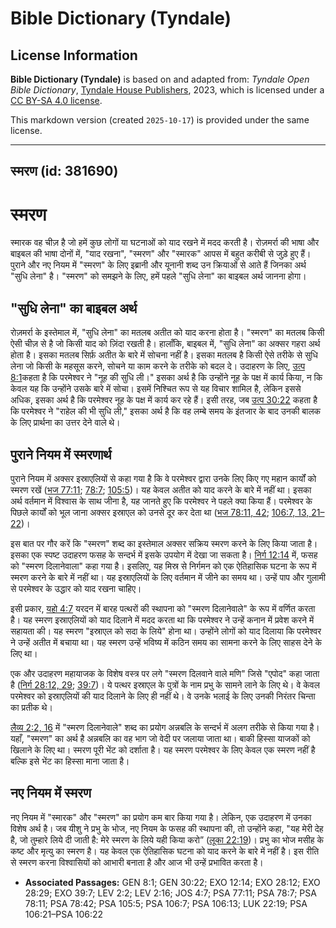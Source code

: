 # Bible Dictionary (Tyndale)

## License Information

**Bible Dictionary (Tyndale)** is based on and adapted from: _Tyndale Open Bible Dictionary_, [Tyndale House Publishers](https://tyndaleopenresources.com/), 2023, which is licensed under a [CC BY-SA 4.0 license](https://creativecommons.org/licenses/by-sa/4.0/legalcode.en).

This markdown version (created `2025-10-17`) is provided under the same license.



--------------------------------

## स्मरण (id: 381690)

स्मरण
=====

स्मारक वह चीज़ है जो हमें कुछ लोगों या घटनाओं को याद रखने में मदद करती है। रोज़मर्रा की भाषा और बाइबल की भाषा दोनों में, "याद रखना", "स्मरण" और "स्मारक" आपस में बहुत करीबी से जुड़े हुए हैं। पुराने और नए नियम में "स्मरण" के लिए इब्रानी और यूनानी शब्द उन क्रियाओं से आते हैं जिनका अर्थ "सुधि लेना" है। "स्मरण" को समझने के लिए, हमें पहले "सुधि लेना" का बाइबल अर्थ जानना होगा।

"सुधि लेना" का बाइबल अर्थ
-------------------------

रोज़मर्रा के इस्तेमाल में, "सुधि लेना" का मतलब अतीत को याद करना होता है। "स्मरण" का मतलब किसी ऐसी चीज़ से है जो किसी याद को ज़िंदा रखती है। हालाँकि, बाइबल में, "सुधि लेना" का अक्सर गहरा अर्थ होता है। इसका मतलब सिर्फ़ अतीत के बारे में सोचना नहीं है। इसका मतलब है किसी ऐसे तरीके से सुधि लेना जो किसी के महसूस करने, सोचने या काम करने के तरीके को बदल दे। उदाहरण के लिए, [उत्प 8:1](https://ref.ly/Gen8:1)कहता है कि परमेश्वर ने "नूह की सुधि ली।" इसका अर्थ है कि उन्होंने नूह के पक्ष में कार्य किया, न कि केवल यह कि उन्होंने उसके बारे में सोचा। इसमें निश्चित रूप से यह विचार शामिल है, लेकिन इससे अधिक, इसका अर्थ है कि परमेश्वर नूह के पक्ष में कार्य कर रहे हैं। इसी तरह, जब [उत्प 30:22](https://ref.ly/Gen30:22) कहता है कि परमेश्वर ने "राहेल की भी सुधि ली," इसका अर्थ है कि वह लम्बे समय के इंतजार के बाद उनकी बालक के लिए प्रार्थना का उत्तर देने वाले थे।

पुराने नियम में स्मरणार्थ
-------------------------

पुराने नियम में अक्सर इस्राएलियों से कहा गया है कि वे परमेश्वर द्वारा उनके लिए किए गए महान कार्यों को स्मरण रखें ([भज 77:11](https://ref.ly/Ps77:11); [78:7](https://ref.ly/Ps78:7); [105:5](https://ref.ly/Ps105:5))। यह केवल अतीत को याद करने के बारे में नहीं था। इसका अर्थ वर्तमान में विश्वास के साथ जीना है, यह जानते हुए कि परमेश्वर ने पहले क्या किया हैं। परमेश्वर के पिछले कार्यों को भूल जाना अक्सर इस्राएल को उनसे दूर कर देता था ([भज 78:11, 42](https://ref.ly/Ps78:11,Ps78:42); [106:7, 13, 21–22](https://ref.ly/Ps106:7,Ps106:13,Ps106:21-Ps106:22))।

इस बात पर गौर करें कि "स्मरण" शब्द का इस्तेमाल अक्सर सक्रिय स्मरण करने के लिए किया जाता है। इसका एक स्पष्ट उदाहरण फसह के सन्दर्भ में इसके उपयोग में देखा जा सकता है। [निर्ग 12:14](https://ref.ly/Exod12:14) में, फसह को "स्मरण दिलानेवाला" कहा गया है। इसलिए, यह मिस्र से निर्गमन को एक ऐतिहासिक घटना के रूप में स्मरण करने के बारे में नहीं था। यह इस्राएलियों के लिए वर्तमान में जीने का समय था। उन्हें पाप और गुलामी से परमेश्वर के उद्धार को याद रखना चाहिए।

इसी प्रकार, [यहो 4:7](https://ref.ly/Josh4:7) यरदन में बारह पत्थरों की स्थापना को "स्मरण दिलानेवाले" के रूप में वर्णित करता है। यह स्मरण इस्राएलियों को याद दिलाने में मदद करता था कि परमेश्वर ने उन्हें कनान में प्रवेश करने में सहायता की। यह स्मरण "इस्राएल को सदा के लिये" होना था। उन्होंने लोगों को याद दिलाया कि परमेश्वर ने उन्हें अतीत में बचाया था। यह स्मरण उन्हें भविष्य में कठिन समय का सामना करने के लिए साहस देने के लिए था।

एक और उदाहरण महायाजक के विशेष वस्त्र पर लगे "स्मरण दिलवाने वाले मणि" जिसे "एपोद" कहा जाता है ([निर्ग 28:12, 29](https://ref.ly/Exod28:12,Exod28:29); [39:7](https://ref.ly/Exod39:7))। ये पत्थर इस्राएल के पुत्रों के नाम प्रभु के सामने लाने के लिए थे। वे केवल परमेश्वर को इस्राएलियों की याद दिलाने के लिए ही नहीं थे। वे उनके भलाई के लिए उनकी निरंतर चिन्ता का प्रतीक थे।

[लैव्य 2:2, 16](https://ref.ly/Lev2:2,Lev2:16) में "स्मरण दिलानेवाले" शब्द का प्रयोग अन्नबलि के सन्दर्भ में अलग तरीके से किया गया है। यहाँ, "स्मरण" का अर्थ है अन्नबलि का वह भाग जो वेदी पर जलाया जाता था। बाकी हिस्सा याजकों को खिलाने के लिए था। स्मरण पूरी भेंट को दर्शाता है। यह स्मरण परमेश्वर के लिए केवल एक स्मरण नहीं है बल्कि इसे भेंट का हिस्सा माना जाता है।

नए नियम में स्मरण
-----------------

नए नियम में "स्मारक" और "स्मरण" का प्रयोग कम बार किया गया है। लेकिन, एक उदाहरण में उनका विशेष अर्थ है। जब यीशु ने प्रभु के भोज, नए नियम के फसह की स्थापना की, तो उन्होंने कहा, "यह मेरी देह है, जो तुम्हारे लिये दी जाती है: मेरे स्मरण के लिये यही किया करो” ([लूका 22:19](https://ref.ly/Luke22:19))। प्रभु का भोज मसीह के कष्ट और मृत्यु का स्मरण है। यह केवल एक ऐतिहासिक घटना को याद करने के बारे में नहीं है। इस रीति से स्मरण करना विश्वासियों को आभारी बनाता है और आज भी उन्हें प्रभावित करता है।

* **Associated Passages:** GEN 8:1; GEN 30:22; EXO 12:14; EXO 28:12; EXO 28:29; EXO 39:7; LEV 2:2; LEV 2:16; JOS 4:7; PSA 77:11; PSA 78:7; PSA 78:11; PSA 78:42; PSA 105:5; PSA 106:7; PSA 106:13; LUK 22:19; PSA 106:21–PSA 106:22

